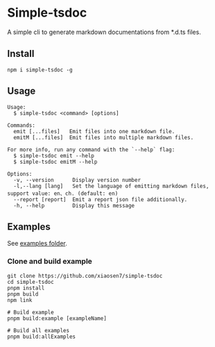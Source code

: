 # Simple-tsdoc

A simple cli to generate markdown documentations from \*.d.ts files.

## Install

`npm i simple-tsdoc -g`

## Usage

```shell
Usage:
  $ simple-tsdoc <command> [options]

Commands:
  emit [...files]   Emit files into one markdown file.
  emitM [...files]  Emit files into multiple markdown files.

For more info, run any command with the `--help` flag:
  $ simple-tsdoc emit --help
  $ simple-tsdoc emitM --help

Options:
  -v, --version      Display version number
  -l,--lang [lang]   Set the language of emitting markdown files, support value: en、ch. (default: en)
  --report [report]  Emit a report json file additionally.
  -h, --help         Display this message
```

## Examples

See [examples folder](<(https://github.com/xiaosen7/simple-tsdoc/tree/master/examples)>).

### Clone and build example

```shell
git clone https://github.com/xiaosen7/simple-tsdoc
cd simple-tsdoc
pnpm install
pnpm build
npm link

# Build example
pnpm build:example [exampleName]

# Build all examples
pnpm build:allExamples
```
